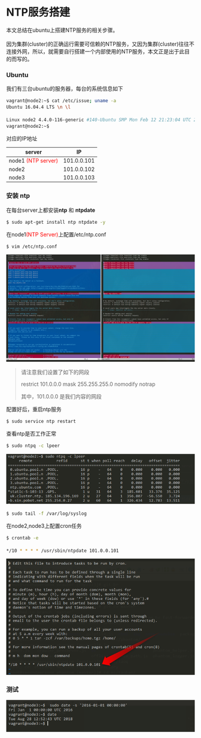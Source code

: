# NTP服务搭建

本文总结在ubuntu上搭建NTP服务的相关步骤。<br><br> 因为集群(cluster)的正确运行需要可信赖的NTP服务，又因为集群(cluster)往往不连接外网，所以，就需要自行搭建一个内部使用的NTP服务，本文正是出于此目的而写的。

### Ubuntu

我们有三台ubuntu的服务器，每台的系统信息如下

```sh
vagrant@node2:~$ cat /etc/issue; uname -a
Ubuntu 16.04.4 LTS \n \l

Linux node2 4.4.0-116-generic #140-Ubuntu SMP Mon Feb 12 21:23:04 UTC 2018 x86_64 x86_64 x86_64 GNU/Linux
vagrant@node2:~$

```

对应的IP地址

| server                                      | IP          |
| ------------------------------------------- | ----------- |
| node1 <font color="red">(NTP server)</font> | 101.0.0.101 |
| node2                                       | 101.0.0.102 |
| node3                                       | 101.0.0.103 |

### 安装 ntp

在每台server上都安装**ntp** 和 **ntpdate**

```sh
$ sudo apt-get install ntp ntpdate -y
```

在node1<font color="red">(NTP Server)</font>上配置/etc/ntp.conf

```sh
$ vim /etc/ntp.conf
```

![/etc/ntp.conf](img\conf_changes.png)

> 请注意我们设置了如下的网段
>
> restrict 101.0.0.0 mask 255.255.255.0 nomodify notrap
>
> 其中，101.0.0.0 是我们内容的网段

配置好后，重启ntp服务

```sh
$ sudo service ntp restart
```

查看ntp是否工作正常

```sh
$ sudo ntpq -c lpeer
```

![output](img\ntpq_c_lpeer.png)

```sh
$ sudo tail -f /var/log/syslog
```

在node2,node3上配置cron任务

```sh
$ crontab -e

*/10 * * * * /usr/sbin/ntpdate 101.0.0.101
```

![crontab](img\crontab.png)

### 测试

![test](img/test.png)
